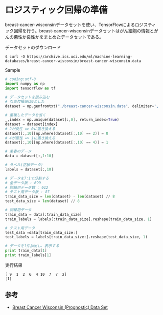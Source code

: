 # ロジスティック回帰の準備

breast-cancer-wisconsinデータセットを使い、TensorFlowによるロジスティック回帰を行う。breast-cancer-wisconsinデータセットはがん細胞の情報とがんの悪性か良性かをまとめたデータセットである。

データセットのダウンロード

```
$ curl -O https://archive.ics.uci.edu/ml/machine-learning-databases/breast-cancer-wisconsin/breast-cancer-wisconsin.data
```

Sample

```python
# coding:utf-8
import numpy as np
import tensorflow as tf

# データセットを読み込む
# なお欠損値は0とした
dataset = np.genfromtxt("./breast-cancer-wisconsin.data", delimiter=',', dtype=np.uint32, filling_values=(0))

# 重複したデータを省く
_,index = np.unique(dataset[:,0], return_index=True)
dataset = dataset[index]
# 2が良性 => 0に置き換える
dataset[:,10][np.where(dataset[:,10] == 2)] = 0
# 4が悪性 => 1に置き換える
dataset[:,10][np.where(dataset[:,10] == 4)] = 1

# 患者のデータ
data = dataset[:,1:10]

# ラベル(正解データ)
labels = dataset[:,10]

# データを7:1で分割する
# 全データ数 : 699
# 訓練用データ数 : 612
# テスト用データ数 : 87
train_data_size = len(dataset) - len(dataset) // 8
test_data_size = len(dataset) // 8

# 訓練用データ
train_data = data[:train_data_size]
train_labels = labels[:train_data_size].reshape(train_data_size, 1)

# テスト用データ
test_data =data[train_data_size:]
test_labels = labels[train_data_size:].reshape(test_data_size, 1)

# データを1件抽出し、表示する
print train_data[1]
print train_labels[1]
```

実行結果

```
[ 9  1  2  6  4 10  7  7  2]
[1]
```

## 参考

* [Breast Cancer Wisconsin (Prognostic) Data Set](http://archive.ics.uci.edu/ml/datasets/Breast+Cancer+Wisconsin+(Prognostic))
